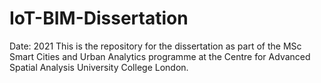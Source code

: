 # IoT-BIM-Dissertation
Date: 2021
This is the repository for the dissertation as part of the MSc Smart Cities and Urban Analytics programme at the Centre for Advanced Spatial Analysis University College London.
